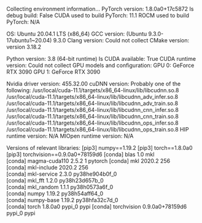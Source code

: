 Collecting environment information...
PyTorch version: 1.8.0a0+17c5872
Is debug build: False
CUDA used to build PyTorch: 11.1
ROCM used to build PyTorch: N/A

OS: Ubuntu 20.04.1 LTS (x86_64)
GCC version: (Ubuntu 9.3.0-17ubuntu1~20.04) 9.3.0
Clang version: Could not collect
CMake version: version 3.18.2

Python version: 3.8 (64-bit runtime)
Is CUDA available: True
CUDA runtime version: Could not collect
GPU models and configuration: 
GPU 0: GeForce RTX 3090
GPU 1: GeForce RTX 3090

Nvidia driver version: 455.32.00
cuDNN version: Probably one of the following:
/usr/local/cuda-11.1/targets/x86_64-linux/lib/libcudnn.so.8
/usr/local/cuda-11.1/targets/x86_64-linux/lib/libcudnn_adv_infer.so.8
/usr/local/cuda-11.1/targets/x86_64-linux/lib/libcudnn_adv_train.so.8
/usr/local/cuda-11.1/targets/x86_64-linux/lib/libcudnn_cnn_infer.so.8
/usr/local/cuda-11.1/targets/x86_64-linux/lib/libcudnn_cnn_train.so.8
/usr/local/cuda-11.1/targets/x86_64-linux/lib/libcudnn_ops_infer.so.8
/usr/local/cuda-11.1/targets/x86_64-linux/lib/libcudnn_ops_train.so.8
HIP runtime version: N/A
MIOpen runtime version: N/A

Versions of relevant libraries:
[pip3] numpy==1.19.2
[pip3] torch==1.8.0a0
[pip3] torchvision==0.9.0a0+78159d6
[conda] blas                      1.0                         mkl  
[conda] magma-cuda110             2.5.2                         1    pytorch
[conda] mkl                       2020.2                      256  
[conda] mkl-include               2020.2                      256  
[conda] mkl-service               2.3.0            py38he904b0f_0  
[conda] mkl_fft                   1.2.0            py38h23d657b_0  
[conda] mkl_random                1.1.1            py38h0573a6f_0  
[conda] numpy                     1.19.2           py38h54aff64_0  
[conda] numpy-base                1.19.2           py38hfa32c7d_0  
[conda] torch                     1.8.0a0                  pypi_0    pypi
[conda] torchvision               0.9.0a0+78159d6          pypi_0    pypi